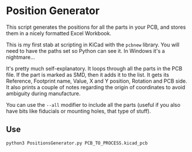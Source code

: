 # Position Generator

This script generates the positions for all the parts in your PCB, and stores them in a nicely formatted Excel Workbook.

This is my first stab at scripting in KiCad with the `pcbnew` library. You will need to have the paths set so Python can see it. In Windows it's a nightmare...

It's pretty much self-explanatory. It loops through all the parts in the PCB file. If the part is marked as SMD, then it adds it to the list. It gets its Reference, Footprint name, Value, X and Y position, Rotation and PCB side. It also prints a couple of notes regarding the origin of coordinates to avoid ambiguity during manufacture.

You can use the `--all` modifier to include all the parts (useful if you also have bits like fiducials or mounting holes, that type of stuff).

## Use

``` bash
python3 PositionsGenerator.py PCB_TO_PROCESS.kicad_pcb
```
